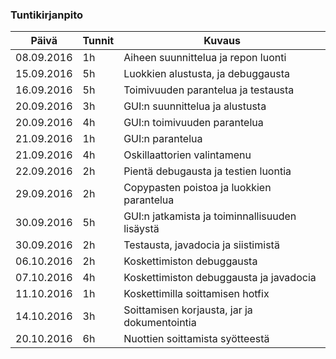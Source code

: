 ### Tuntikirjanpito
Päivä | Tunnit | Kuvaus
--------------- | ----- | ------
08.09.2016 | 1h | Aiheen suunnittelua ja repon luonti
15.09.2016 | 5h | Luokkien alustusta, ja debuggausta
16.09.2016 | 5h | Toimivuuden parantelua ja testausta
20.09.2016 | 3h | GUI:n suunnittelua ja alustusta
20.09.2016 | 4h | GUI:n toimivuuden parantelua
21.09.2016 | 1h | GUI:n parantelua
21.09.2016 | 4h | Oskillaattorien valintamenu
22.09.2016 | 2h | Pientä debugausta ja testien luontia
29.09.2016 | 2h | Copypasten poistoa ja luokkien parantelua
30.09.2016 | 5h | GUI:n jatkamista ja toiminnallisuuden lisäystä
30.09.2016 | 2h | Testausta, javadocia ja siistimistä
06.10.2016 | 2h | Koskettimiston debuggausta
07.10.2016 | 4h | Koskettimiston debuggausta ja javadocia
11.10.2016 | 1h | Koskettimilla soittamisen hotfix
14.10.2016 | 3h | Soittamisen korjausta, jar ja dokumentointia
20.10.2016 | 6h | Nuottien soittamista syötteestä
